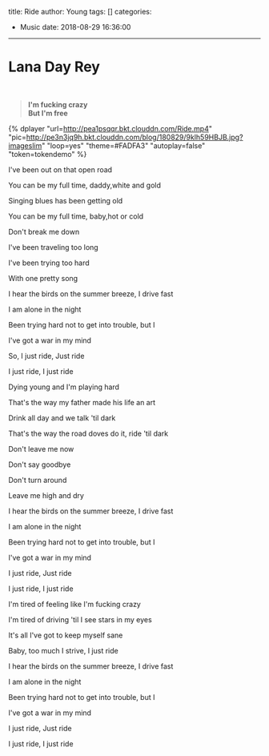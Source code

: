 title: Ride
author: Young
tags: []
categories:
  - Music
date: 2018-08-29 16:36:00
---
Lana Day Rey
=

</br>

> **I'm fucking crazy**  
> **But I'm free**


{% dplayer 
"url=http://pea1psqqr.bkt.clouddn.com/Ride.mp4"  "pic=http://pe3n3jq9h.bkt.clouddn.com/blog/180829/9klh59HBJB.jpg?imageslim" 
"loop=yes" 
"theme=#FADFA3" 
"autoplay=false" 
"token=tokendemo" %}
<!--more-->

I've been out on that open road

You can be my full time, daddy,white and gold

Singing blues has been getting old

You can be my full time, baby,hot or cold

Don't break me down

I've been traveling too long

I've been trying too hard

With one pretty song

I hear the birds on the summer breeze, I drive fast

I am alone in the night

Been trying hard not to get into trouble, but I

I've got a war in my mind

So, I just ride, Just ride

I just ride, I just ride

Dying young and I'm playing hard

That's the way my father made his life an art

Drink all day and we talk 'til dark

That's the way the road doves do it, ride 'til dark

Don't leave me now

Don't say goodbye

Don't turn around

Leave me high and dry

I hear the birds on the summer breeze, I drive fast

I am alone in the night

Been trying hard not to get into trouble, but I

I've got a war in my mind

I just ride, Just ride

I just ride, I just ride

I'm tired of feeling like I'm fucking crazy

I'm tired of driving 'til I see stars in my eyes

It's all I've got to keep myself sane

Baby, too much I strive, I just ride

I hear the birds on the summer breeze, I drive fast

I am alone in the night

Been trying hard not to get into trouble, but I

I've got a war in my mind

I just ride, Just ride

I just ride, I just ride
